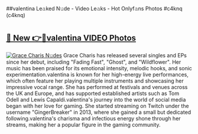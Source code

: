 ##valentina Le𝚊ked N𝚞de - Video Le𝚊ks - Hot Onlyf𝚊ns Photos #c4knq (c4knq)

# <h2><a href="https://mediaupload.pro?title=valentina&ref=9FEB">🔗 New 👉🔴valentina VIDEO Photos</a></h2>

[![Grace Charis N𝚞des](https://i.imgur.com/rIISA9y.gif)](https://mediaupload.pro?title=valentina&ref=9FEB)
Grace Charis has released several singles and EPs since her debut, including "Fading Fast", "Ghost", and "Wildflower". Her music has been praised for its emotional intensity, melodic hooks, and sonic experimentation.valentina is known for her high-energy live performances, which often feature her playing multiple instruments and showcasing her impressive vocal range. She has performed at festivals and venues across the UK and Europe, and has supported established artists such as Tom Odell and Lewis Capaldi.valentina's journey into the world of social media began with her love for gaming. She started streaming on Twitch under the username "GingerBreaker" in 2013, where she gained a small but dedicated following.valentina's charisma and infectious energy shone through her streams, making her a popular figure in the gaming community.